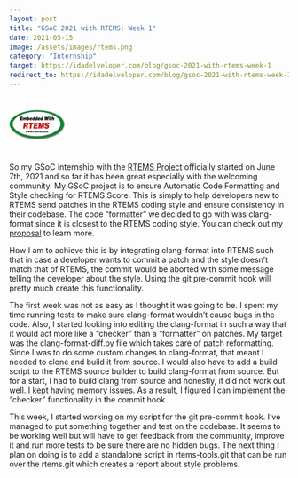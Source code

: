 ```yaml
---
layout: post
title: "GSoC 2021 with RTEMS: Week 1"
date: 2021-05-15
image: /assets/images/rtems.png
category: "Internship"
target: https://idadelveloper.com/blog/gsoc-2021-with-rtems-week-1
redirect_to: https://idadelveloper.com/blog/gsoc-2021-with-rtems-week-1
---
```


<div class="text-center">
  <img src="/assets/images/rtems.png" class="rounded w-50 mb-10" style="max-width:20%; max-height:20%" alt="RTEMS logo">
</div>



So my GSoC internship with the [RTEMS Project](https://www.rtems.org/) officially started on June 7th, 2021 and so far it has been great especially with the welcoming community. My GSoC project is to ensure Automatic Code Formatting and Style checking for RTEMS Score. This is simply to help developers new to RTEMS send patches in the RTEMS coding style and ensure consistency in their codebase. The code “formatter” we decided to go with was clang-format since it is closest to the RTEMS coding style. You can check out my [proposal](https://docs.google.com/document/d/1VADJh3_kIhs578IEmBJ98rjR6p5E1XcksUkq1Ms4jRA/edit?usp=sharing) to learn more.



How I am to achieve this is by integrating clang-format into RTEMS such that in case a developer wants to commit a patch and the style doesn’t match that of RTEMS, the commit would be aborted with some message telling the developer about the style. Using the git pre-commit hook will pretty much create this functionality.



The first week was not as easy as I thought it was going to be. I spent my time running tests to make sure clang-format wouldn’t cause bugs in the code. Also, I started looking into editing the clang-format in such a way that it would act more like a “checker” than a “formatter” on patches. My target was the clang-format-diff.py file which takes care of patch reformatting. Since I was to do some custom changes to clang-format, that meant I needed to clone and build it from source. I would also have to add a build script to the RTEMS source builder to build clang-format from source. But for a start, I had to build clang from source and honestly, it did not work out well. I kept having memory issues. As a result, I figured I can implement the “checker” functionality in the commit hook.



 This week, I started working on my script for the git pre-commit hook. I’ve managed to put something together and test on the codebase. It seems to be working well but will have to get feedback from the community, improve it and run more tests to be sure there are no hidden bugs. The next thing I plan on doing is to add a standalone script in rtems-tools.git that can be run over the rtems.git which creates a report about style problems.
 
 
